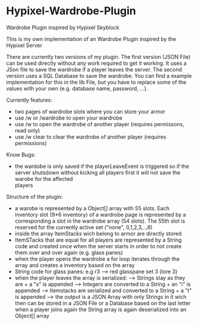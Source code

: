 # Hypixel-Wardrobe-Plugin
Wardrobe Plugin inspired by Hypixel Skyblock

This is my own implementation of an Wardrobe Plugin inspired by the Hypixel Server

There are currently two versions of my plugin. The first version (JSON File) can be used directly without any work required to get it working. It uses a JSon file to save the wardrobe if a player leaves the server. The second version uses a SQL Database to save the wardrobe. You can find a example implementation for this in the lib File, but you have to replace some of the values with your own (e.g. database name, password, ...).


Currently features:
  - two pages of wardrobe slots where you can store your armor
  - use /w or /wardrobe to open your wardrobe
  - use /w <player> to open the wardrobe of another player (requires permissons, read only)
  - use /w <player> clear to clear the wardrobe of another player (requires permissions)

Know Bugs:
  - the wardobe is only saved if the playerLeaveEvent is triggered so if the server shutsdown without kicking all players first it will not save the warobe for the affected    
    players
  
  
  
Structure of the plugin:
  - a warobe is represented by a Object[] array with 55 slots. Each inventory slot (9*6 inventory) of a wardrobe page is represented by a corresponding a slot in the wardrobe array (54 slots). The 55th slot is reserved for the currently active set ("none", 0,1,2,3,..,8)
  - inside the array ItemStacks wich belong to armor are directly stored
  - ItemSTacks that are equal for all players are represented by a String code and created once when the server starts in order to not create them over and over again (e.g. glass panes)
  - when the player opens the wardrobe a for loop iterates through the array and creates a inventory based on the array
  - String code for glass panes:
     e.g r3 --> red glasspane set 3 (lore 3)
  - when the player leaves the array is serialized:
      --> Strings stay as they are + a "s" is appended
      --> Integers are converted to a String  + an "i" is appended
      --> Itemstacks are serialized and converted to a String + a "t" is appended
   --> the output is a JSON Array with only Strings in it wich then can be stored in a JSON File or a Database
  based on the last letter when a player joins again the String array is again deserialized into an Object[] array
  
  
  
